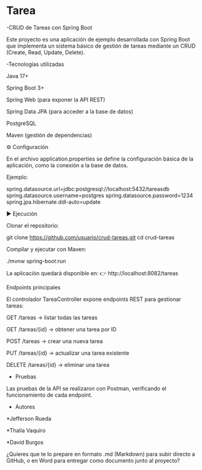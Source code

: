 # Tarea
-CRUD de Tareas con Spring Boot

Este proyecto es una aplicación de ejemplo desarrollada con Spring Boot que implementa un sistema básico de gestión de tareas mediante un CRUD (Create, Read, Update, Delete).

-Tecnologías utilizadas

Java 17+

Spring Boot 3+

Spring Web (para exponer la API REST)

Spring Data JPA (para acceder a la base de datos)

PostgreSQL

Maven (gestión de dependencias)

⚙ Configuración

En el archivo application.properties se define la configuración básica de la aplicación, como la conexión a la base de datos.

Ejemplo:

spring.datasource.url=jdbc:postgresql://localhost:5432/tareasdb
spring.datasource.username=postgres
spring.datasource.password=1234
spring.jpa.hibernate.ddl-auto=update

▶ Ejecución

Clonar el repositorio:

git clone https://github.com/usuario/crud-tareas.git
cd crud-tareas


Compilar y ejecutar con Maven:

./mvnw spring-boot:run


La aplicación quedará disponible en:
👉 http://localhost:8082/tareas

Endpoints principales

El controlador TareaController expone endpoints REST para gestionar tareas:

GET /tareas → listar todas las tareas

GET /tareas/{id} → obtener una tarea por ID

POST /tareas → crear una nueva tarea

PUT /tareas/{id} → actualizar una tarea existente

DELETE /tareas/{id} → eliminar una tarea

- Pruebas

Las pruebas de la API se realizaron con Postman, verificando el funcionamiento de cada endpoint.

- Autores

*Jefferson Rueda

*Thalía Vaquiro

*David Burgos

¿Quieres que te lo prepare en formato .md (Markdown) para subir directo a GitHub, o en Word para entregar como documento junto al proyecto?

